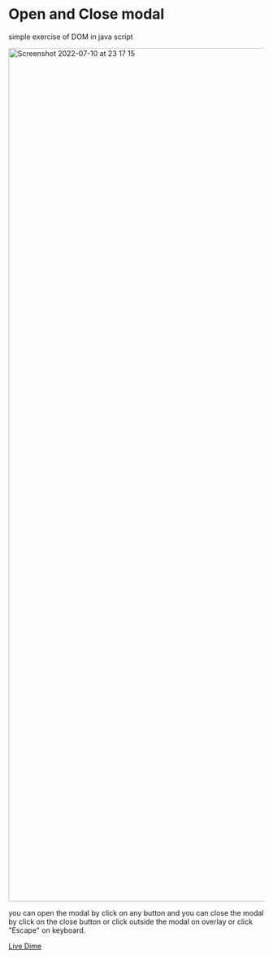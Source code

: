 # Open and Close modal
simple exercise of DOM in java script

<img width="1679" alt="Screenshot 2022-07-10 at 23 17 15" src="https://user-images.githubusercontent.com/84162824/178162432-5c607b49-ea3d-4b94-b3d1-6d50513b0720.png">


you can open the modal by click on any button and you can close the modal by click on the close button or click outside the modal on overlay or click "Escape" on keyboard.

[Live Dime](https://almarzouk.github.io/modalOpenClose/)
